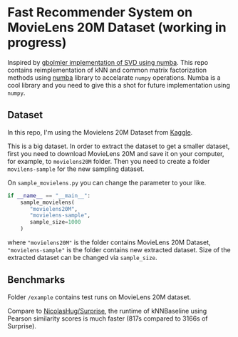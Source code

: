 # Fast Recommender System on MovieLens 20M Dataset (working in progress)
Inspired by [gbolmler implementation of SVD using numba](https://github.com/gbolmier/funk-svd).
This repo contains reimplementation of kNN and common matrix factorization methods using [numba](https://github.com/numba/numba) library to accelarate `numpy` operations. Numba is a cool library and you need to give this a shot for future implementation using `numpy`.

## Dataset
In this repo, I'm using the Movielens 20M Dataset from [Kaggle](https://www.kaggle.com/grouplens/movielens-20m-dataset).

This is a big dataset.
In order to extract the dataset to get a smaller dataset, first you need to download MovieLens 20M and save it on your computer, for example, to `movielens20M` folder.
Then you need to create a folder `movilens-sample` for the new sampling dataset.

On `sample_movielens.py` you can change the parameter to your like.

```python
if __name__ == "__main__":
    sample_movielens(
       "movielens20M",
       "movielens-sample",
       sample_size=1000
    )
```

where `"movielens20M"` is the folder contains MovieLens 20M Dataset, `"movielens-sample"` is the folder contains new extracted dataset.
Size of the extracted dataset can be changed via `sample_size`.

## Benchmarks

Folder `/example` contains test runs on MovieLens 20M dataset.

Compare to [NicolasHug/Surprise](https://github.com/NicolasHug/Surprise), the runtime of kNNBaseline using Pearson similarity scores is much faster (817s compared to 3166s of Surprise).
